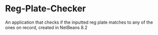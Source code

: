 # Reg-Plate-Checker
An application that checks if the inputted reg plate matches to any of the ones on record, created in NetBeans 8.2
